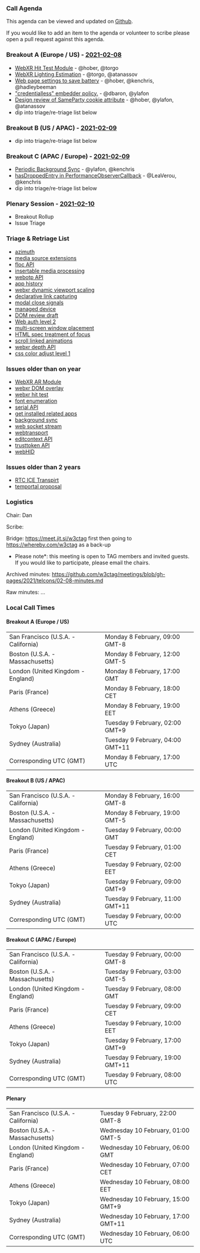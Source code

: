 ### Call Agenda

This agenda can be viewed and updated on [Github](https://github.com/w3ctag/meetings/blob/gh-pages/2021/telcons/02-08-agenda.md).

If you would like to add an item to the agenda or volunteer to scribe please open a pull request against this agenda.

### Breakout A (Europe / US) - [2021-02-08](https://www.timeanddate.com/worldclock/converter.html?iso=20210208T170000&p1=224&p2=43&p3=136&p4=195&p5=26&p6=248&p7=240)

* [WebXR Hit Test Module](https://github.com/w3ctag/design-reviews/issues/463) - @hober, @torgo
* [WebXR Lighting Estimation](https://github.com/w3ctag/design-reviews/issues/574) - @torgo, @atanassov
* [Web page settings to save battery](https://github.com/w3ctag/design-reviews/issues/546) - @hober, @kenchris, @hadleybeeman
* ["credentialless" embedder policy.](https://github.com/w3ctag/design-reviews/issues/582) - @dbaron, @ylafon
* [Design review of SameParty cookie attribute](https://github.com/w3ctag/design-reviews/issues/595) - @hober, @ylafon, @atanassov
* dip into triage/re-triage list below

### Breakout B (US / APAC) - [2021-02-09](https://www.timeanddate.com/worldclock/converter.html?iso=20210209T000000&p1=224&p2=43&p3=136&p4=195&p5=26&p6=248&p7=240)

* dip into triage/re-triage list below

### Breakout C (APAC / Europe) - [2021-02-09](https://www.timeanddate.com/worldclock/converter.html?iso=20210209T080000&p1=224&p2=43&p3=136&p4=195&p5=26&p6=248&p7=240)

* [Periodic Background Sync](https://github.com/w3ctag/design-reviews/issues/367) - @ylafon, @kenchris
* [hasDroppedEntry in PerformanceObserverCallback](https://github.com/w3ctag/design-reviews/issues/547) - @LeaVerou, @kenchris
* dip into triage/re-triage list below

### Plenary Session - [2021-02-10](https://www.timeanddate.com/worldclock/converter.html?iso=20210210T060000&p1=224&p2=43&p3=136&p4=195&p5=26&p6=248&p7=240)

* Breakout Rollup
* Issue Triage

### Triage & Retriage List

* [azimuth](https://github.com/w3ctag/design-reviews/issues/537)
* [media source extensions](https://github.com/w3ctag/design-reviews/issues/576)
* [floc API](https://github.com/w3ctag/design-reviews/issues/601)
* [insertable media processing](https://github.com/w3ctag/design-reviews/issues/603)
* [webotp API](https://github.com/w3ctag/design-reviews/issues/604)
* [app history](https://github.com/w3ctag/design-reviews/issues/605)
* [webxr dynamic viewport scaling](https://github.com/w3ctag/design-reviews/issues/588)
* [declarative link capturing](https://github.com/w3ctag/design-reviews/issues/589)
* [modal close signals](https://github.com/w3ctag/design-reviews/issues/594)
* [managed device](https://github.com/w3ctag/design-reviews/issues/606)
* [DOM review draft](https://github.com/w3ctag/design-reviews/issues/573)
* [Web auth level 2](https://github.com/w3ctag/design-reviews/issues/577)
* [multi-screen window placement](https://github.com/w3ctag/design-reviews/issues/602)
* [HTML spec treatment of focus](https://github.com/w3ctag/design-reviews/issues/468)
* [scroll linked animations](https://github.com/w3ctag/design-reviews/issues/521)
* [webxr depth API](https://github.com/w3ctag/design-reviews/issues/550)
* [css color adjust level 1](https://github.com/w3ctag/design-reviews/issues/583)

### Issues older than on year

* [WebXR AR Module](https://github.com/w3ctag/design-reviews/issues/462)
* [webxr DOM overlay](https://github.com/w3ctag/design-reviews/issues/470)
* [webxr hit test](https://github.com/w3ctag/design-reviews/issues/463)
* [font enumeration](https://github.com/w3ctag/design-reviews/issues/399)
* [serial API](https://github.com/w3ctag/design-reviews/issues/431)
* [get installed related apps](https://github.com/w3ctag/design-reviews/issues/436)
* [background sync](https://github.com/w3ctag/design-reviews/issues/367)
* [web socket stream](https://github.com/w3ctag/design-reviews/issues/394)
* [webtransport](https://github.com/w3ctag/design-reviews/issues/389)
* [editcontext API](https://github.com/w3ctag/design-reviews/issues/416)
* [trusttoken API](https://github.com/w3ctag/design-reviews/issues/414)
* [webHID](https://github.com/w3ctag/design-reviews/issues/370)

### Issues older than 2 years

* [RTC ICE Transpirt](https://github.com/w3ctag/design-reviews/issues/304)
* [temportal proposal](https://github.com/w3ctag/design-reviews/issues/311)

### Logistics

Chair: Dan

Scribe:

Bridge: https://meet.jit.si/w3ctag first then going to https://whereby.com/w3ctag as a back-up

* Please note*: this meeting is open to TAG members and invited guests. If you would like to participate, please email the chairs.

Archived minutes: https://github.com/w3ctag/meetings/blob/gh-pages/2021/telcons/02-08-minutes.md

Raw minutes: ...


### Local Call Times

#### Breakout A (Europe / US)

<table>
<tr><td> San Francisco (U.S.A. - California) <td> Monday 8 February, 09:00 GMT-8</td></tr>
<tr><td> Boston (U.S.A. - Massachusetts) <td> Monday 8 February, 12:00 GMT-5</td></tr>
<tr><td> London (United Kingdom - England) <td> Monday 8 February, 17:00 GMT</td></tr>
<tr><td> Paris (France) <td> Monday 8 February, 18:00 CET</td></tr>
<tr><td> Athens (Greece) <td> Monday 8 February, 19:00 EET</td></tr>
<tr><td> Tokyo (Japan) <td> Tuesday 9 February, 02:00 GMT+9</td></tr>
<tr><td> Sydney (Australia) <td> Tuesday 9 February, 04:00 GMT+11</td></tr>
<tr><td> Corresponding UTC (GMT) <td> Monday 8 February, 17:00 UTC</td></tr>
</table>

#### Breakout B (US / APAC)

<table>
<tr><td> San Francisco (U.S.A. - California) <td> Monday 8 February, 16:00 GMT-8</td></tr>
<tr><td> Boston (U.S.A. - Massachusetts) <td> Monday 8 February, 19:00 GMT-5</td></tr>
<tr><td> London (United Kingdom - England) <td> Tuesday 9 February, 00:00 GMT</td></tr>
<tr><td> Paris (France) <td> Tuesday 9 February, 01:00 CET</td></tr>
<tr><td> Athens (Greece) <td> Tuesday 9 February, 02:00 EET</td></tr>
<tr><td> Tokyo (Japan) <td> Tuesday 9 February, 09:00 GMT+9</td></tr>
<tr><td> Sydney (Australia) <td> Tuesday 9 February, 11:00 GMT+11</td></tr>
<tr><td> Corresponding UTC (GMT) <td> Tuesday 9 February, 00:00 UTC</td></tr>
</table>

#### Breakout C (APAC / Europe)

<table>
<tr><td> San Francisco (U.S.A. - California) <td> Tuesday 9 February, 00:00 GMT-8</td></tr>
<tr><td> Boston (U.S.A. - Massachusetts) <td> Tuesday 9 February, 03:00 GMT-5</td></tr>
<tr><td> London (United Kingdom - England) <td> Tuesday 9 February, 08:00 GMT</td></tr>
<tr><td> Paris (France) <td> Tuesday 9 February, 09:00 CET</td></tr>
<tr><td> Athens (Greece) <td> Tuesday 9 February, 10:00 EET</td></tr>
<tr><td> Tokyo (Japan) <td> Tuesday 9 February, 17:00 GMT+9</td></tr>
<tr><td> Sydney (Australia) <td> Tuesday 9 February, 19:00 GMT+11</td></tr>
<tr><td> Corresponding UTC (GMT) <td> Tuesday 9 February, 08:00 UTC</td></tr>
</table>

#### Plenary

<table>
<tr><td> San Francisco (U.S.A. - California) <td> Tuesday 9 February, 22:00 GMT-8</td></tr>
<tr><td> Boston (U.S.A. - Massachusetts) <td> Wednesday 10 February, 01:00 GMT-5</td></tr>
<tr><td> London (United Kingdom - England) <td> Wednesday 10 February, 06:00 GMT</td></tr>
<tr><td> Paris (France) <td> Wednesday 10 February, 07:00 CET</td></tr>
<tr><td> Athens (Greece) <td> Wednesday 10 February, 08:00 EET</td></tr>
<tr><td> Tokyo (Japan) <td> Wednesday 10 February, 15:00 GMT+9</td></tr>
<tr><td> Sydney (Australia) <td> Wednesday 10 February, 17:00 GMT+11</td></tr>
<tr><td> Corresponding UTC (GMT) <td> Wednesday 10 February, 06:00 UTC</td></tr>
</table>
